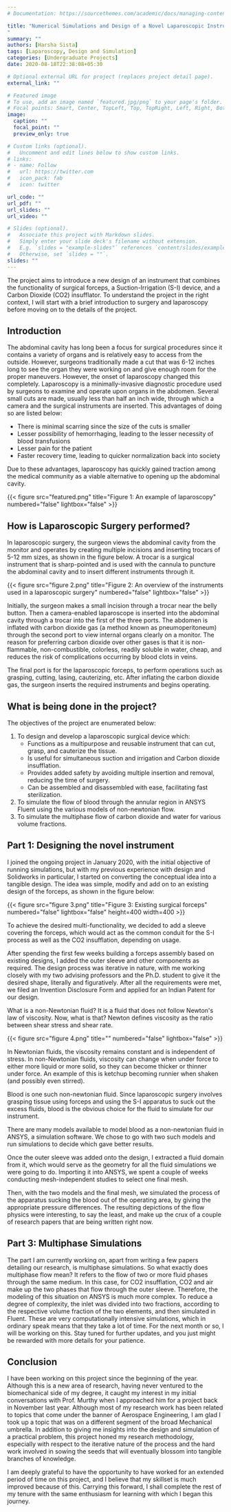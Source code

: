 ```yaml
---
# Documentation: https://sourcethemes.com/academic/docs/managing-content/

title: "Numerical Simulations and Design of a Novel Laparoscopic Instrument
"
summary: ""
authors: [Harsha Sista]
tags: [Laparoscopy, Design and Simulation]
categories: [Undergraduate Projects]
date: 2020-08-18T22:38:08+05:30

# Optional external URL for project (replaces project detail page).
external_link: ""

# Featured image
# To use, add an image named `featured.jpg/png` to your page's folder.
# Focal points: Smart, Center, TopLeft, Top, TopRight, Left, Right, BottomLeft, Bottom, BottomRight.
image:
  caption: ""
  focal_point: ""
  preview_only: true

# Custom links (optional).
#   Uncomment and edit lines below to show custom links.
# links:
# - name: Follow
#   url: https://twitter.com
#   icon_pack: fab
#   icon: twitter

url_code: ""
url_pdf: ""
url_slides: ""
url_video: ""

# Slides (optional).
#   Associate this project with Markdown slides.
#   Simply enter your slide deck's filename without extension.
#   E.g. `slides = "example-slides"` references `content/slides/example-slides.md`.
#   Otherwise, set `slides = ""`.
slides: ""
---
```


The project aims to introduce a new design of an instrument that combines the functionality of surgical forceps, a Suction-Irrigation (S-I) device, and a Carbon Dioxide (CO2) insufflator. To understand the project in the right context, I will start with a brief introduction to surgery and laparoscopy before moving on to the details of the project.


## <b>Introduction</b>

The abdominal cavity has long been a focus for surgical procedures since it contains a variety of organs and is relatively easy to access from the outside. However, surgeons traditionally made a cut that was 6-12 inches long to see the organ they were working on and give enough room for the proper maneuvers. However, the onset of laparoscopy changed this completely. Laparoscopy is a minimally-invasive diagnostic procedure used by surgeons to examine and operate upon organs in the abdomen. Several small cuts are made, usually less than half an inch wide, through which a camera and the surgical instruments are inserted. This advantages of doing so are listed below:

* There is minimal scarring since the size of the cuts is smaller
* Lesser possibility of hemorrhaging, leading to the lesser necessity of blood transfusions
* Lesser pain for the patient
* Faster recovery time, leading to quicker normalization back into society

Due to these advantages, laparoscopy has quickly gained traction among the medical community as a viable alternative to opening up the abdominal cavity.

{{< figure src="featured.png" title="Figure 1: An example of laparoscopy" numbered="false" lightbox="false" >}}

## <b>How is Laparoscopic Surgery performed?</b>

In laparoscopic surgery, the surgeon views the abdominal cavity from the monitor and operates by creating multiple incisions and inserting trocars of 5-12 mm sizes, as shown in the figure below. A trocar is a surgical instrument that is sharp-pointed and is used with the cannula to puncture the abdominal cavity and to insert different instruments through it.

{{< figure src="figure 2.png" title="Figure 2: An overview of the instruments used in a laparoscopic surgery" numbered="false" lightbox="false" >}}

Initially, the surgeon makes a small incision through a trocar near the belly button. Then a camera-enabled laparoscope is inserted into the abdominal cavity through a trocar into the first of the three ports. The abdomen is inflated with carbon dioxide gas (a method known as pneumoperitoneum) through the second port to view internal organs clearly on a monitor. The reason for preferring carbon dioxide over other gases is that it is non-flammable, non-combustible, colorless, readily soluble in water, cheap, and reduces the risk of complications occurring by blood clots in veins.

The final port is for the laparoscopic forceps, to perform operations such as grasping, cutting, lasing, cauterizing, etc. After inflating the carbon dioxide gas, the surgeon inserts the required instruments and begins operating.

## <b>What is being done in the project?</b>

The objectives of the project are enumerated below:

1. To design and develop a laparoscopic surgical device which:
   * Functions as a multipurpose and reusable instrument that can cut, grasp, and cauterize the tissue.
   * Is useful for simultaneous suction and irrigation and Carbon dioxide insufflation.
   * Provides added safety by avoiding multiple insertion and removal, reducing the time of surgery.
   * Can be assembled and disassembled with ease, facilitating fast sterilization.
2. To simulate the flow of blood through the annular region in ANSYS Fluent using the various models of non-newtonian flow.
3. To simulate the multiphase flow of carbon dioxide and water for various volume fractions.

## <b>Part 1: Designing the novel instrument</b>

I joined the ongoing project in January 2020, with the initial objective of running simulations, but with my previous experience with design and Solidworks in particular, I started on converting the conceptual idea into a tangible design. The idea was simple, modify and add on to an existing design of the forceps, as shown in the figure below:

{{< figure src="figure 3.png" title="Figure 3: Existing surgical forceps" numbered="false" lightbox="false" height=400 width=400 >}}

To achieve the desired multi-functionality, we decided to add a sleeve covering the forceps, which would act as the common conduit for the S-I process as well as the CO2 insufflation, depending on usage.

After spending the first few weeks building a forceps assembly based on existing designs, I added the outer sleeve and other components as required. The design process was iterative in nature, with me working closely with my two advising professors and the Ph.D. student to give it the desired shape, literally and figuratively. After all the requirements were met, we filed an Invention Disclosure Form and applied for an Indian Patent for our design.

What is a non-Newtonian fluid? It is a fluid that does not follow Newton's law of viscosity. Now, what is that? Newton defines viscosity as the ratio between shear stress and shear rate.

{{< figure src="figure 4.png" title="" numbered="false" lightbox="false" >}}

In Newtonian fluids, the viscosity remains constant and is independent of stress. In non-Newtonian fluids, viscosity can change when under force to either more liquid or more solid, so they can become thicker or thinner under force. An example of this is ketchup becoming runnier when shaken (and possibly even stirred).

Blood is one such non-newtonian fluid. Since laparoscopic surgery involves grasping tissue using forceps and using the S-I apparatus to suck out the excess fluids, blood is the obvious choice for the fluid to simulate for our instrument.

There are many models available to model blood as a non-newtonian fluid in ANSYS, a simulation software. We chose to go with two such models and run simulations to decide which gave better results.

Once the outer sleeve was added onto the design, I extracted a fluid domain from it, which would serve as the geometry for all the fluid simulations we were going to do. Importing it into ANSYS, we spent a couple of weeks conducting mesh-independent studies to select one final mesh.

Then, with the two models and the final mesh, we simulated the process of the apparatus sucking the blood out of the operating area, by giving the appropriate pressure differences. The resulting depictions of the flow physics were interesting, to say the least, and make up the crux of a couple of research papers that are being written right now.

## <b>Part 3: Multiphase Simulations</b>

The part I am currently working on, apart from writing a few papers detailing our research, is multiphase simulations. So what exactly does multiphase flow mean? It refers to the flow of two or more fluid phases through the same medium. In this case, for CO2 insufflation, CO2 and air make up the two phases that flow through the outer sleeve.
Therefore, the modeling of this situation on ANSYS is much more complex. To reduce a degree of complexity, the inlet was divided into two fractions, according to the respective volume fraction of the two elements, and then simulated in Fluent. These are very computationally intensive simulations, which in ordinary speak means that they take a lot of time. For the next month or so, I will be working on this. Stay tuned for further updates, and you just might be rewarded with more details for your patience.
 
## <b>Conclusion</b>

I have been working on this project since the beginning of the year. Although this is a new area of research, having never ventured to the biomechanical side of my degree, it caught my interest in my initial conversations with Prof. Murthy when I approached him for a project back in November last year. Although most of my research work has been related to topics that come under the banner of Aerospace Engineering, I am glad I took up a topic that was on a different segment of the broad Mechanical umbrella.
In addition to giving me insights into the design and simulation of a practical problem, this project honed my research methodology, especially with respect to the iterative nature of the process and the hard work involved in sowing the seeds that will eventually blossom into tangible branches of knowledge.
 
I am deeply grateful to have the opportunity to have worked for an extended period of time on this project, and I believe that my skillset is much improved because of this. Carrying this forward, I shall complete the rest of my tenure with the same enthusiasm for learning with which I began this journey.
